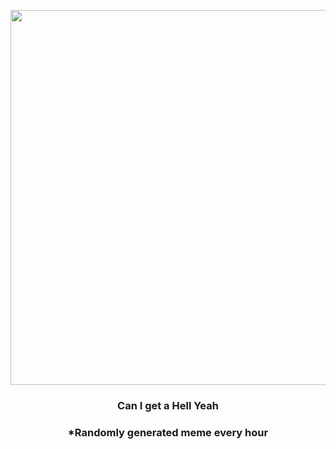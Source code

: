 <p align="center">
        <img src="https://i.redd.it/j0lu318ef7l91.jpg" width="600" height="600">
        </p>
        <h3 align="center">Can I get a Hell Yeah</h3>
        <h3 align="center">*Randomly generated meme every hour</h3>
    